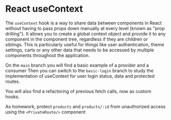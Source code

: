 # React useContext

The `useContext` hook is a way to share data between components in React without having to pass props down manually at every level (known as "prop drilling"). It allows you to create a global context object and provide it to any component in the component tree, regardless if they are children or siblings. This is particularly useful for things like user authentication, theme settings, carts or any other data that needs to be accessed by multiple components throughout the application.

On the `main` branch you will find a basic example of a provider and a consumer
Then you can switch to the `basic-login` branch to study the implementation of useContext for user login status, data and protected routes.

You will also find a refactoring of previous fetch calls, now as custom hooks.

As homework, protect `products` and `products/:id` from unauthorized access using the `<PrivateRoute/>` component
